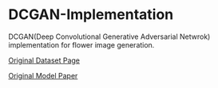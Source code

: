 # DCGAN-Implementation
DCGAN(Deep Convolutional Generative Adversarial Netwrok) implementation for flower image generation.

[Original Dataset Page](https://www.robots.ox.ac.uk/~vgg/data/flowers/102/)

[Original Model Paper](https://arxiv.org/pdf/1511.06434.pdf)
